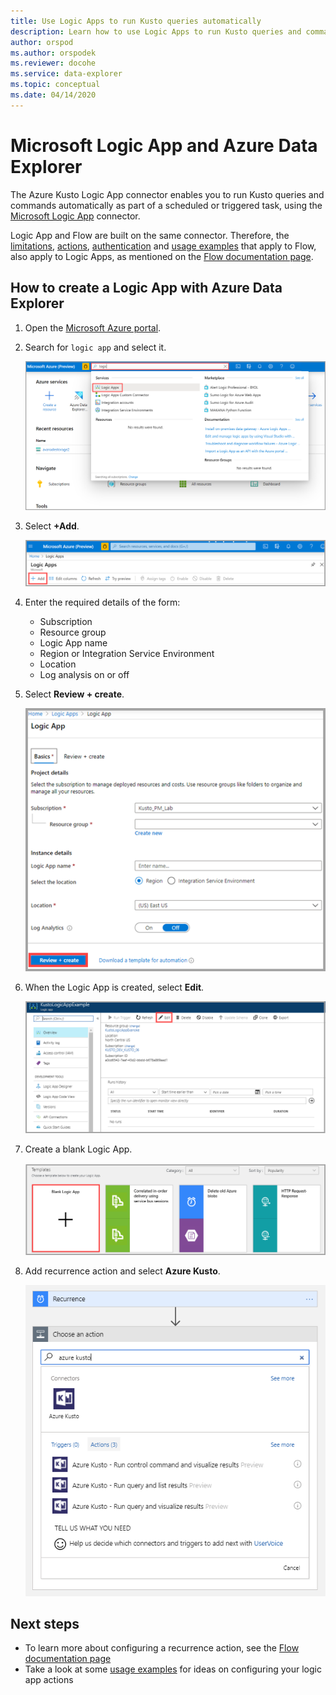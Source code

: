 ```yaml
---
title: Use Logic Apps to run Kusto queries automatically
description: Learn how to use Logic Apps to run Kusto queries and commands automatically and schedule them
author: orspod
ms.author: orspodek
ms.reviewer: docohe
ms.service: data-explorer
ms.topic: conceptual
ms.date: 04/14/2020
---
```


# Microsoft Logic App and Azure Data Explorer

The Azure Kusto Logic App connector enables you to run Kusto queries and commands automatically as part of a scheduled or triggered task, using the [Microsoft Logic App](https://docs.microsoft.com/azure/logic-apps/logic-apps-what-are-logic-apps) connector.

Logic App and Flow are built on the same connector. Therefore, the [limitations](flow.md#limitations), [actions](flow.md#azure-kusto-flow-actions), [authentication](flow.md#authentication) and [usage examples](flow.md#azure-kusto-flow-actions) that apply to Flow, also apply to Logic Apps, as mentioned on the [Flow documentation page](flow.md).

## How to create a Logic App with Azure Data Explorer

1. Open the [Microsoft Azure portal](https://ms.portal.azure.com/). 
1. Search for `logic app` and select it.

    [![](./Images/logicapps/logicapp-search.png "Search for logic app")](./Images/logicapps/logicapp-search.png#lightbox)

1. Select **+Add**.

    ![Add logic app](./Images/logicapps/logicapp-add.png)

1. Enter the required details of the form:
    * Subscription
    * Resource group
    * Logic App name
    * Region or Integration Service Environment
    * Location
    * Log analysis on or off
1. Select **Review + create**.

    ![Create logic app](./Images/logicapps/logicapp-create-new.png)

1. When the Logic App is created, select **Edit**.

    ![Edit logic app designer](./Images/logicapps/logicapp-editdesigner.png "logicapp-editdesigner")

1. Create a blank Logic App.

    ![Logic app blank template](./Images/logicapps/logicapp-blanktemplate.png "logicapp-blanktemplate")

1. Add recurrence action and select **Azure Kusto**.

    ![Logic app Kusto Flow connector](./Images/logicapps/logicapp-kustoconnector.png "logicapp-kustoconnector")

## Next steps

* To learn more about configuring a recurrence action, see the [Flow documentation page](flow.md)
* Take a look at some [usage examples](flow.md#azure-kusto-flow-actions) for ideas on configuring your logic app actions
